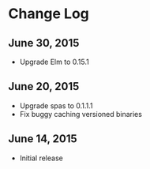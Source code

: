 # Change Log

## June 30, 2015

- Upgrade Elm to 0.15.1

## June 20, 2015

- Upgrade spas to 0.1.1.1
- Fix buggy caching versioned binaries

## June 14, 2015

- Initial release
